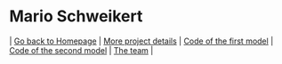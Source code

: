 # Mario Schweikert

| [Go back to Homepage](https://matheli.github.io/BWKI/) | [More project details](https://matheli.github.io/BWKI/posts/More%20details.html) | [Code of the first model](https://matheli.github.io/BWKI/posts/First_model.html) | [Code of the second model](https://matheli.github.io/BWKI/posts/Second_model.html) | [The team](https://matheli.github.io/BWKI/posts/The_team/The_team.html) |

